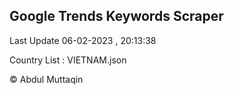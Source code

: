 

## Google Trends Keywords Scraper 
 
Last Update 06-02-2023 , 20:13:38

Country List :
VIETNAM.json



© Abdul Muttaqin 
